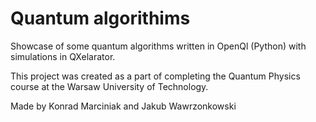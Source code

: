 # Quantum algorithims
Showcase of some quantum algorithms written in OpenQl (Python) with simulations in QXelarator.

This project was created as a part of completing the Quantum Physics course at the Warsaw University of Technology.

Made by Konrad Marciniak and Jakub Wawrzonkowski 
